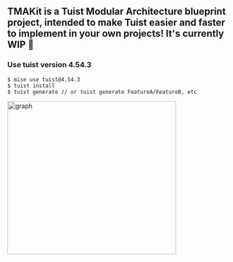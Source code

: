 ## TMAKit is a Tuist Modular Architecture blueprint project, intended to make Tuist easier and faster to implement in your own projects! It's currently WIP 🚧

### Use tuist version 4.54.3
```
$ mise use tuist@4.54.3
$ tuist install
$ tuist generate // or tuist generate FeatureA/FeatureB, etc
```

<img width="382" height="347" alt="graph" src="https://github.com/user-attachments/assets/86a88fe6-59d8-4b2f-b5ca-4a9d93ca9d58" />

